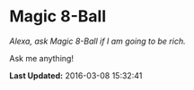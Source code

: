 # Magic 8-Ball
*Alexa, ask Magic 8-Ball if I am going to be rich.*

Ask me anything!

**Last Updated:** 2016-03-08 15:32:41